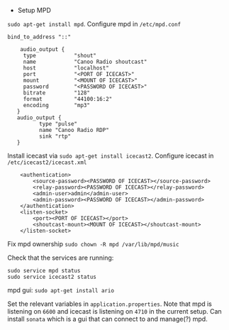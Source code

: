 * Setup MPD 

`sudo apt-get install mpd`. Configure mpd in `/etc/mpd.conf` 

```
bind_to_address "::"
    
    audio_output {
     type            "shout"
     name            "Canoo Radio shoutcast"
     host            "localhost"
     port            "<PORT OF ICECAST>"
     mount           "<MOUNT OF ICECAST>"
     password        "<PASSWORD OF ICECAST>"
     bitrate         "128"
     format          "44100:16:2"
     encoding        "mp3"
   }
   audio_output {
          type "pulse"
          name "Canoo Radio RDP"
          sink "rtp"
   } 
```

Install icecast via `sudo apt-get install icecast2`. Configure icecast in `/etc/icecast2/icecast.xml`

```
    <authentication>
        <source-password><PASSWORD OF ICECAST></source-password>
        <relay-password><PASSWORD OF ICECAST></relay-password>
        <admin-user>admin</admin-user>
        <admin-password><PASSWORD OF ICECAST></admin-password>
    </authentication>
    <listen-socket>
        <port><PORT OF ICECAST></port>
        <shoutcast-mount><MOUNT OF ICECAST></shoutcast-mount>
    </listen-socket>
```

Fix mpd ownership `sudo chown -R mpd /var/lib/mpd/music`

Check that the services are running:

```
sudo service mpd status
sudo service icecast2 status
```

mpd gui: `sudo apt-get install ario`

Set the relevant variables in `application.properties`. Note that mpd is listening on `6600` and icecast is listening on `4710` in the current setup. Can install `sonata` which is a gui that can connect to and manage(?) mpd.